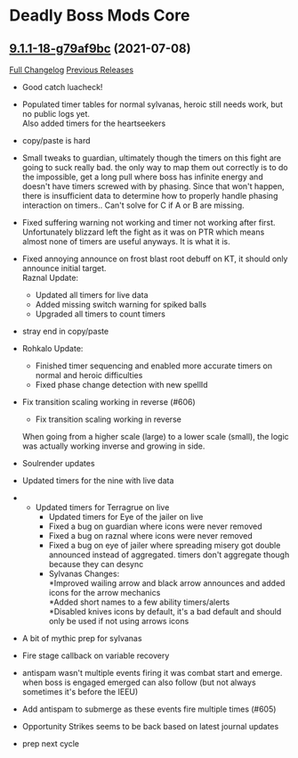 # Deadly Boss Mods Core

## [9.1.1-18-g79af9bc](https://github.com/DeadlyBossMods/DeadlyBossMods/tree/79af9bc8a0c40c8c87dafbfb2988e439fbb1b094) (2021-07-08)
[Full Changelog](https://github.com/DeadlyBossMods/DeadlyBossMods/compare/9.1.1...79af9bc8a0c40c8c87dafbfb2988e439fbb1b094) [Previous Releases](https://github.com/DeadlyBossMods/DeadlyBossMods/releases)

- Good catch luacheck!  
- Populated timer tables for normal sylvanas, heroic still needs work, but no public logs yet.  
    Also added timers for the heartseekers  
- copy/paste is hard  
- Small tweaks to guardian, ultimately though the timers on this fight are going to suck really bad. the only way to map them out correctly is to do the impossible, get a long pull where boss has infinite energy and doesn't have timers screwed with by phasing. Since that won't happen, there is insufficient data to determine how to properly handle phasing interaction on timers.. Can't solve for C if A or B are missing.  
- Fixed suffering warning not working and timer not working after first.  
    Unfortunately blizzard left the fight as it was on PTR which means almost none of timers are useful anyways. It is what it is.  
- Fixed annoying announce on frost blast root debuff on KT, it should only announce initial target.  
    Raznal Update:  
     - Updated all timers for live data  
     - Added missing switch warning for spiked balls  
     - Upgraded all timers to count timers  
- stray end in copy/paste  
- Rohkalo Update:  
     - Finished timer sequencing and enabled more accurate timers on normal and heroic difficulties  
     - Fixed phase change detection with new spellId  
- Fix transition scaling working in reverse (#606)  
    * Fix transition scaling working in reverse  
    When going from a higher scale (large) to a lower scale (small), the logic was actually working inverse and growing in side.  
- Soulrender updates  
- Updated timers for the nine with live data  
-  - Updated timers for Terragrue on live  
     - Updated timers for Eye of the jailer on live  
     - Fixed a bug on guardian where icons were never removed  
     - Fixed a bug on raznal where icons were never removed  
     - Fixed a bug on eye of jailer where spreading misery got double announced instead of aggregated. timers don't aggregate though because they can desync  
     - Sylvanas Changes:  
    *Improved wailing arrow and black arrow announces and added icons for the arrow mechanics  
    *Added short names to a few ability timers/alerts  
    *Disabled knives icons by default, it's a bad default and should only be used if not using arrows icons  
- A bit of mythic prep for sylvanas  
- Fire stage callback on variable recovery  
- antispam wasn't multiple events firing it was combat start and emerge. when boss is engaged emerged can also follow (but not always sometimes it's before the IEEU)  
- Add antispam to submerge as these events fire multiple times (#605)  
- Opportunity Strikes seems to be back based on latest journal updates  
- prep next cycle  

